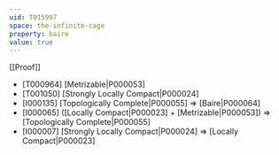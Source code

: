```yaml
---
uid: T015997
space: the-infinite-cage
property: baire
value: true
---
```

[[Proof]]

* [T000964] [Metrizable|P000053]
* [T001050] [Strongly Locally Compact|P000024]
* [I000135] [Topologically Complete|P000055] => [Baire|P000064]
* [I000065] ([Locally Compact|P000023] + [Metrizable|P000053]) => [Topologically Complete|P000055]
* [I000007] [Strongly Locally Compact|P000024] => [Locally Compact|P000023]

